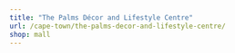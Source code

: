 ```yaml
---
title: "The Palms Décor and Lifestyle Centre"
url: /cape-town/the-palms-decor-and-lifestyle-centre/
shop: mall
---
```

